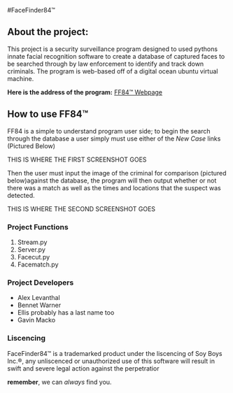 #FaceFinder84™

## About the project:
This project is a security surveillance program designed to used pythons innate facial recognition software to create a database
of captured faces to be searched through by law enforcement to identify and track down criminals. The program is web-based off of a 
digital ocean ubuntu virtual machine. 

**Here is the address of the program:**
[FF84™ Webpage](https://ff84.wcupa.network)

## How to use FF84™
FF84 is a simple to understand program user side; to begin the search through the database a user simply must use either of the 
*New Case* links \(Pictured Below\)

THIS IS WHERE THE FIRST SCREENSHOT GOES

Then the user must input the image of the criminal for comparison \(pictured below\)against the database, the program will then 
output whether or not there was a match as well as the times and locations that the suspect was detected.

THIS IS WHERE THE SECOND SCREENSHOT GOES


### Project Functions
1. Stream.py
2. Server.py
3. Facecut.py
4. Facematch.py


### Project Developers
* Alex Levanthal
* Bennet Warner
* Ellis probably has a last name too
* Gavin Macko

### Liscencing
FaceFinder84™ is a trademarked product under the liscencing of Soy Boys Inc.®, any unliscenced or unauthorized use of this 
software will result in swift and severe legal action against the perpetratior

**remember**, we can *always* find you.


